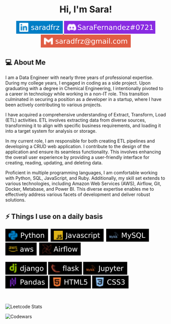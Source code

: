 <h1 style="text-align: center">Hi, I'm Sara!</h1> 

<p dir="auto" style="text-align: center; margin: auto;">
  <a href="https://www.linkedin.com/in/saradfrz/">
    <img src="img\saradfrz-linkedin.svg"
        alt="Linkedin: saradfrz"
        data-canonical-src="https://img.shields.io/badge/-saradfrz-blue?style=flat-square&logo=Linkedin&logoColor=white"
        style="max-width: 100%;">
  </a>
  <a href="https://discordapp.com/users/702235784794734631">
    <img src="img\saradfrz-discord.svg"
        alt="Discord: saradfrz"
        data-canonical-src="https://img.shields.io/badge/-SaraFernandez.0721-blueviolet?style=flat-square&logo=Discord&logoColor=white"
        style="max-width: 100%;">
  </a>
  <a href="mailto:saradfrz@gmail.com">
    <img src="img\saradfrz-gmail.svg"
        alt="Gmail: saradfrz"
        data-canonical-src="https://img.shields.io/badge/-saradfrz-red?style=flat-square&logo=Gmail&logoColor=white"
        style="max-width: 100%;">
  </a>
</p>

## 💻 About Me
I am a Data Engineer with nearly three years of professional expertise. During my college years, I engaged in coding as a side project. Upon graduating with a degree in Chemical Engineering, I intentionally pivoted to a career in technology while working in a non-IT role. This transition culminated in securing a position as a developer in a startup, where I have been actively contributing to various projects.

I have acquired a comprehensive understanding of Extract, Transform, Load (ETL) activities. ETL involves extracting data from diverse sources, transforming it to align with specific business requirements, and loading it into a target system for analysis or storage.

In my current role, I am responsible for both creating ETL pipelines and developing a CRUD web application. I contribute to the design of the application and ensure its seamless functionality. This involves enhancing the overall user experience by providing a user-friendly interface for creating, reading, updating, and deleting data.

Proficient in multiple programming languages, I am comfortable working with Python, SQL, JavaScript, and Ruby. Additionally, my skill set extends to various technologies, including Amazon Web Services (AWS), Airflow, Git, Docker, Metabase, and Power BI. This diverse expertise enables me to effectively address various facets of development and deliver robust solutions.

## ⚡ Things I use on a daily basis
<p>
    <img src="img\-Python-black.svg"
        alt="Python"
        data-canonical-src="https://img.shields.io/badge/-Python-black?style=flat-square&logo=Python&logoColor=blue"
        style="max-width: 100%;">&nbsp;
    <img src="img\-Javascript-black.svg"
        alt="Javascript"
        data-canonical-src="https://img.shields.io/badge/-Javascript-black?style=flat-square&logo=javascript&logoColor=yellow"
        style="max-width: 100%;">&nbsp;
    <img src="img\-MySQL-black.svg"
        alt="MySQL"
        data-canonical-src="https://img.shields.io/badge/-MySQL-black?style=flat-square&logo=mysql&logoColor=9cf"
        style="max-width: 100%;">&nbsp;
    <img src="img\-aws-black.svg"
        alt="AWS"
        data-canonical-src="https://img.shields.io/badge/-AWS-black?style=flat-square&logo=amazonaws&logoColor=yellow"
        style="max-width: 100%;">&nbsp;
   <img src="img\-Airflow-black.svg"
        alt="Airflow"
        data-canonical-src="https://img.shields.io/badge/-Airflow-black?style=flat-square&logo=apacheairflow&logoColor=red"
        style="max-width: 100%;">&nbsp;
  <br><br>
      <img src="img\-django-black.svg"
        alt="django"
        data-canonical-src="https://img.shields.io/badge/-django-black?style=flat-square&logo=django&logoColor=green"
        style="max-width: 100%;">
    <img src="img\-flask-black.svg"
        alt="flask"
        data-canonical-src="https://img.shields.io/badge/-flask-black?style=flat-square&logo=flask&logoColor=red"
        style="max-width: 100%;">
    <img src="img\-Jupyter-black.svg"
        alt="Jupyter"
        data-canonical-src="https://img.shields.io/badge/-Jupyter-black?style=flat-square&logo=mysql&logoColor=orange"
        style="max-width: 100%;">
    <img src="img\-Pandas-black.svg"
        alt="Pandas"
        data-canonical-src="https://img.shields.io/badge/-Pandas-black?style=flat-square&logo=pandas&logoColor=blueviolet"
        style="max-width: 100%;">
    <img src="img\-HTML5-black.svg"
        alt="HTML"
        data-canonical-src="https://img.shields.io/badge/-HTML5-black?style=flat-square&logo=html5&logoColor=orange"
        style="max-width: 100%;">
    <img src="img\-CSS3-black.svg"
        alt="CSS"
        data-canonical-src="https://img.shields.io/badge/-CSS3-black?style=flat-square&logo=css3&logoColor=9cf"
        style="max-width: 100%;">
</p>
<br>

![Leetcode Stats](https://leetcard.jacoblin.cool/saradfrz)

![Codewars](https://github.r2v.ch/codewars?user=saradfrz&stroke=%23FB4570)




